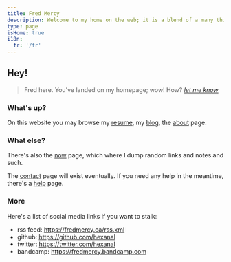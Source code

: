 ```yaml
---
title: Fred Mercy
description: Welcome to my home on the web; it is a blend of a many things. It's a portfolio, a repository of public notes, a way to express myself creatively, a blog. Feel free to browse and let me know if you need anything, eh? Alright cool.
type: page
isHome: true
i18n:
  fr: '/fr'
---
```


## Hey!

> Fred here. You've landed on my homepage; wow! How? *[let me know](/contact)*

### What's up?

On this website you may browse my [resume](/resume), my [blog](/blog), the [about](/about) page.

### What else?

There's also the [now](/now) page, which where I dump random links and notes and such.

The [contact](/contact) page will exist eventually. If you need any help in the meantime, there's a [help](/help) page.

### More

Here's a list of social media links if you want to stalk:

- rss feed: https://fredmercy.ca/rss.xml
- github: https://github.com/hexanal
- twitter: https://twitter.com/hexanal
- bandcamp: https://fredmercy.bandcamp.com